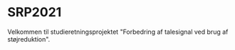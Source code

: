 # SRP2021

Velkommen til studieretningsprojektet "Forbedring af talesignal ved brug af støjreduktion".
